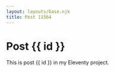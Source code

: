 ```yaml
---
layout: layouts/base.njk
title: Post 11564
---
```


# Post {{ id }}

This is post {{ id }} in my Eleventy project.
